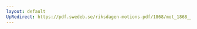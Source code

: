 ```yaml
---
layout: default
UpRedirect: https://pdf.swedeb.se/riksdagen-motions-pdf/1868/mot_1868__ak__00016.pdf
---
```

